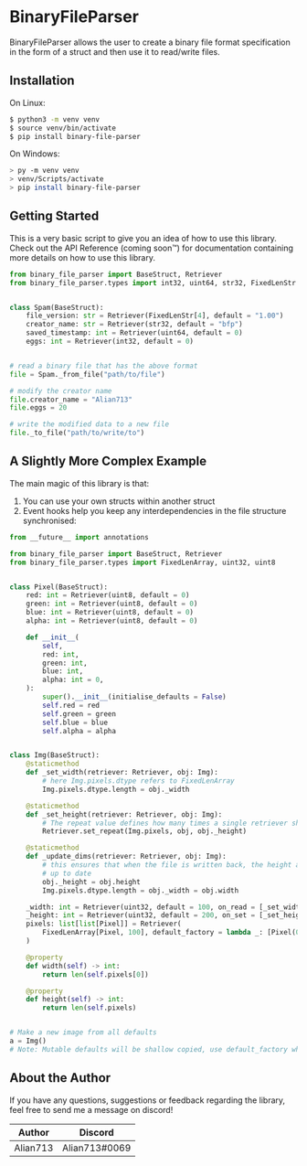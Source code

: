 # BinaryFileParser
BinaryFileParser allows the user to create a binary file format specification in the form of a struct and then use it to
read/write files.

## Installation

On Linux:
```sh
$ python3 -m venv venv
$ source venv/bin/activate
$ pip install binary-file-parser
```

On Windows:
```sh
> py -m venv venv
> venv/Scripts/activate
> pip install binary-file-parser
```

## Getting Started

This is a very basic script to give you an idea of how to use this library. Check out the API Reference (coming soon™) for documentation containing more details on how to use this library.

```py
from binary_file_parser import BaseStruct, Retriever
from binary_file_parser.types import int32, uint64, str32, FixedLenStr


class Spam(BaseStruct):
    file_version: str = Retriever(FixedLenStr[4], default = "1.00")
    creator_name: str = Retriever(str32, default = "bfp")
    saved_timestamp: int = Retriever(uint64, default = 0)
    eggs: int = Retriever(int32, default = 0)


# read a binary file that has the above format
file = Spam._from_file("path/to/file")

# modify the creator name
file.creator_name = "Alian713"
file.eggs = 20

# write the modified data to a new file
file._to_file("path/to/write/to")
```

## A Slightly More Complex Example
The main magic of this library is that:

1. You can use your own structs within another struct
2. Event hooks help you keep any interdependencies in the file structure synchronised:

```py
from __future__ import annotations

from binary_file_parser import BaseStruct, Retriever
from binary_file_parser.types import FixedLenArray, uint32, uint8


class Pixel(BaseStruct):
    red: int = Retriever(uint8, default = 0)
    green: int = Retriever(uint8, default = 0)
    blue: int = Retriever(uint8, default = 0)
    alpha: int = Retriever(uint8, default = 0)

    def __init__(
        self,
        red: int,
        green: int,
        blue: int,
        alpha: int = 0,
    ):
        super().__init__(initialise_defaults = False)
        self.red = red
        self.green = green
        self.blue = blue
        self.alpha = alpha


class Img(BaseStruct):
    @staticmethod
    def _set_width(retriever: Retriever, obj: Img):
        # here Img.pixels.dtype refers to FixedLenArray
        Img.pixels.dtype.length = obj._width

    @staticmethod
    def _set_height(retriever: Retriever, obj: Img):
        # The repeat value defines how many times a single retriever should read data
        Retriever.set_repeat(Img.pixels, obj, obj._height)

    @staticmethod
    def _update_dims(retriever: Retriever, obj: Img):
        # this ensures that when the file is written back, the height and width being written back to file are
        # up to date
        obj._height = obj.height
        Img.pixels.dtype.length = obj._width = obj.width

    _width: int = Retriever(uint32, default = 100, on_read = [_set_width], on_write = [_update_dims])
    _height: int = Retriever(uint32, default = 200, on_set = [_set_height])
    pixels: list[list[Pixel]] = Retriever(
        FixedLenArray[Pixel, 100], default_factory = lambda _: [Pixel(0, 0, 0) for _ in range(100)], repeat = 200
    )

    @property
    def width(self) -> int:
        return len(self.pixels[0])

    @property
    def height(self) -> int:
        return len(self.pixels)


# Make a new image from all defaults
a = Img()
# Note: Mutable defaults will be shallow copied, use default_factory when such is not intended
```

## About the Author

If you have any questions, suggestions or feedback regarding the library, feel free to send me a message on discord!

| Author   | Discord       |
|----------|---------------|
| Alian713 | Alian713#0069 |
